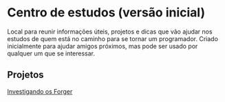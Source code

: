 
# Centro de estudos (versão inicial)

Local para reunir informações úteis, projetos e dicas que vão ajudar nos estudos de quem está no caminho para se tornar um programador. Criado inicialmente para ajudar amigos próximos, mas pode ser usado por qualquer um que se interessar.
## Projetos

[Investigando os Forger](https://link-da-documentação)

